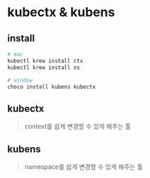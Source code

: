 # kubectx & kubens

## install

```sh
# mac
kubectl krew install ctx
kubectl krew install ns

# window
choco install kubens kubectx
```

## kubectx

> context를 쉽게 변경할 수 있게 해주는 툴

## kubens

> namespace를 쉽게 변경할 수 있게 해주는 툴
